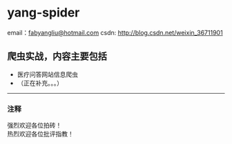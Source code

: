 # yang-spider
email：fabyangliu@hotmail.com
csdn: http://blog.csdn.net/weixin_36711901
## 爬虫实战，内容主要包括
* 医疗问答网站信息爬虫
* （正在补充。。。）
---
### 注释
强烈欢迎各位拍砖！\
热烈欢迎各位批评指教！
